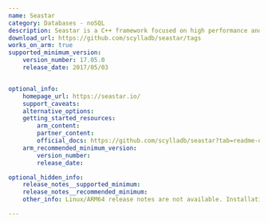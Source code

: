 ```yaml
---
name: Seastar
category: Databases - noSQL
description: Seastar is a C++ framework focused on high performance and scalability for asynchronous applications. It optimizes resource management and is tailored for modern multi-core processors, playing a key role in ScyllaDB.
download_url: https://github.com/scylladb/seastar/tags
works_on_arm: true
supported_minimum_version:
    version_number: 17.05.0
    release_date: 2017/05/03


optional_info:
    homepage_url: https://seastar.io/
    support_caveats:
    alternative_options:
    getting_started_resources:
        arm_content: 
        partner_content: 
        official_docs: https://github.com/scylladb/seastar?tab=readme-ov-file#building-seastar
    arm_recommended_minimum_version:
        version_number:
        release_date: 

optional_hidden_info:
    release_notes__supported_minimum: 
    release_notes__recommended_minimum:
    other_info: Linux/ARM64 release notes are not available. Installation and testing are done via the tar archive [17.05.0](https://github.com/scylladb/seastar/releases/tag/seastar-17.05.0).

---
```

